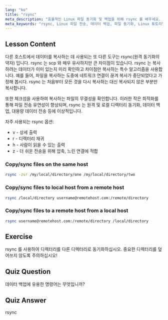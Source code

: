 ```yaml
---
lang: "ko"
title: "rsync"
meta_description: "효율적인 Linux 파일 동기화 및 백업을 위해 rsync 를 배우세요. rsync 명령어와 옵션을 사용하여 원격 및 로컬 데이터 전송을 이해하세요. Linux 기술을 향상시키세요!"
meta_keywords: "rsync, Linux 파일 전송, 데이터 백업, 파일 동기화, Linux 튜토리얼, rsync 명령어, 초보자, 가이드"
---
```


## Lesson Content

다른 호스트에서 데이터를 복사하는 데 사용되는 또 다른 도구는 rsync(원격 동기화의 약자) 입니다. rsync 는 scp 와 매우 유사하지만 큰 차이점이 있습니다. rsync 는 복사하려는 데이터가 이미 있는지 미리 확인하고 차이점만 복사하는 특수 알고리즘을 사용합니다. 예를 들어, 파일을 복사하는 도중에 네트워크 연결이 끊겨 복사가 중단되었다고 가정해 봅시다. rsync 는 처음부터 모든 것을 다시 복사하는 대신 복사되지 않은 부분만 복사합니다.

또한 체크섬을 사용하여 복사하는 파일의 무결성을 확인합니다. 이러한 작은 최적화를 통해 파일 전송 유연성이 향상되며, rsync 는 원격 및 로컬 디렉터리 동기화, 데이터 백업, 대용량 데이터 전송 등에 이상적입니다.

자주 사용되는 rsync 옵션:

- v - 상세 출력
- r - 디렉터리 재귀
- h - 사람이 읽을 수 있는 출력
- z - 더 쉬운 전송을 위해 압축, 느린 연결에 적합

### Copy/sync files on the same host

```bash
rsync -zvr /my/local/directory/one /my/local/directory/two
```

### Copy/sync files to local host from a remote host

```bash
rsync /local/directory username@remotehost.com:/remote/directory
```

### Copy/sync files to a remote host from a local host

```bash
rsync username@remotehost.com:/remote/directory /local/directory
```

## Exercise

rsync 를 사용하여 디렉터리를 다른 디렉터리로 동기화하십시오. 중요한 디렉터리를 덮어쓰지 않도록 주의하십시오!

## Quiz Question

데이터 백업에 유용한 명령어는 무엇입니까?

## Quiz Answer

rsync
